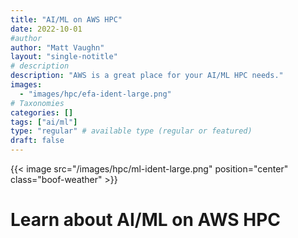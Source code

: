 ```yaml
---
title: "AI/ML on AWS HPC"
date: 2022-10-01
#author
author: "Matt Vaughn"
layout: "single-notitle"
# description
description: "AWS is a great place for your AI/ML HPC needs."
images:
  - "images/hpc/efa-ident-large.png"
# Taxonomies
categories: []
tags: ["ai/ml"]
type: "regular" # available type (regular or featured)
draft: false
---
```


<style>
.boof-weather {
  float:center !important;
  width:1110px;
  padding: 10px;
  }
</style>

{{< image src="/images/hpc/ml-ident-large.png" position="center" class="boof-weather" >}}

# Learn about AI/ML on AWS HPC


